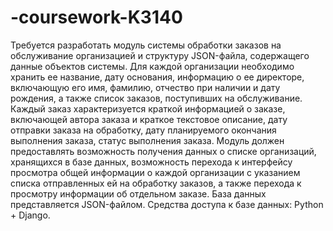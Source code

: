 # -coursework-K3140
Требуется разработать модуль системы обработки заказов на обслуживание организацией и структуру JSON-файла, содержащего данные объектов системы. Для каждой организации необходимо хранить ее название, дату основания, информацию о ее директоре, включающую его имя, фамилию, отчество при наличии и дату рождения, а также список заказов, поступивших на обслуживание. Каждый заказ характеризуется краткой информацией о заказе, включающей автора заказа и краткое текстовое описание, дату отправки заказа на обработку, дату планируемого окончания выполнения заказа, статус выполнения заказа. Модуль должен предоставлять возможность получения данных о списке организаций, хранящихся в базе данных, возможность перехода к интерфейсу просмотра общей информации о каждой организации с указанием списка отправленных ей на обработку заказов, а также перехода к просмотру информации об отдельном заказе. База данных представляется JSON-файлом. Средства доступа к базе данных: Python + Django. 
